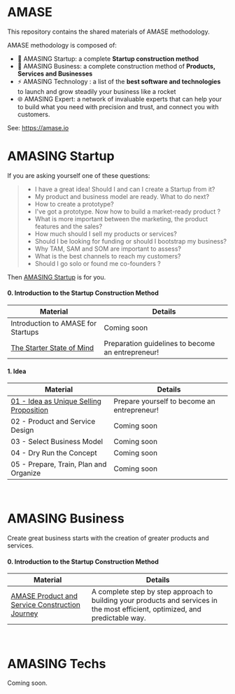 # AMASE
This repository contains the shared materials of AMASE methodology.

AMASE methodology is composed of:
- 🚀 AMASING Startup: a complete **Startup construction method**
- 🏬 AMASING Business: a complete construction method of **Products, Services and Businesses** 
- ⚡ AMASING Technology : a list of the **best software and technologies** to launch and grow steadily your business like a rocket 
- 🌐 AMASING Expert: a network of invaluable experts that can help your to build what you need with precision and trust, and connect you with customers.      

See: https://amase.io


# AMASING Startup
If you are asking yourself one of these questions: 
> - I have a great idea! Should I and can I create a Startup from it?
> - My product and business model are ready. What to do next? 
> - How to create a prototype?
> - I've got a prototype. Now how to build a market-ready product ?
> - What is more important between the marketing, the product features and the sales?
> - How much should I sell my products or services?
> - Should I be looking for funding or should I bootstrap my business?
> - Why TAM, SAM and SOM are important to assess?
> - What is the best channels to reach my customers?
> - Should I go solo or found me co-founders ?

Then [AMASING Startup](https://www.amase.io/amase-startup/index.html) is for you.





#### 0. Introduction to the Startup Construction Method 
| Material               |Details                          |
|----------------|-------------------------------|
|Introduction to AMASE for Startups |Coming soon |
|[The Starter State of Mind](https://www.amase.io/amase-startup/0_Method/AMASE%20-%20The%20Starter%20State%20of%20Mind.pdf)| Preparation guidelines to become an entrepreneur! |




#### 1. Idea 
| Material               |Details                          |
|----------------|-------------------------------|
|[01 - Idea as Unique Selling Proposition](https://www.amase.io/amase-startup/1_Idea/01%20-%20Idea%20as%20Unique%20Selling%20Proposition.pdf) | Prepare yourself to become an entrepreneur! |
|02 - Product and Service Design|Coming soon |
|03 - Select Business Model|Coming soon|
|04 - Dry Run the Concept|Coming soon|
|05 - Prepare, Train, Plan and Organize|Coming soon|

<br/>

# AMASING Business
Create great business starts with the creation of greater products and services.

 #### 0. Introduction to the Startup Construction Method 
| Material               |Details                          |
|----------------|-------------------------------|
|[AMASE Product and Service Construction Journey](https://www.amase.io/amase-business/AMASE-Product_and_Service_Construction_Journey_V01.pdf) | A complete step by step approach to building your products and services in the most efficient, optimized, and predictable way. |

<br/>

# AMASING Techs
Coming soon.
